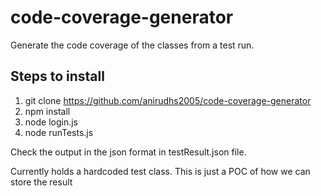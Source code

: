 # code-coverage-generator
Generate the code  coverage of the classes from a test run.

## Steps to install
1. git clone https://github.com/anirudhs2005/code-coverage-generator
2. npm install
3. node login.js
4. node runTests.js

Check the output in the json format in testResult.json file.

Currently holds a hardcoded test class. This is just a POC of how we can store the result

